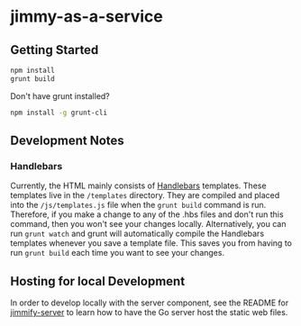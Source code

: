 # jimmy-as-a-service

## Getting Started

```bash
npm install
grunt build
```

Don't have grunt installed?
```bash
npm install -g grunt-cli
```

## Development Notes

### Handlebars

Currently, the HTML mainly consists of [Handlebars](http://handlebarsjs.com/)
templates. These templates live in the `/templates` directory. They are compiled
and placed into the `/js/templates.js` file when the `grunt build` command is run.
Therefore, if you make a change to any of the .hbs files and don't run this
command, then you won't see your changes locally. Alternatively, you can
run `grunt watch` and grunt will automatically compile the Handlebars templates
whenever you save a template file. This saves you from having to run `grunt build`
each time you want to see your changes.

## Hosting for local Development

In order to develop locally with the server component, see the README
for [jimmify-server](https://github.com/jimmified/jimmify-server) to learn
how to have the Go server host the static web files.
